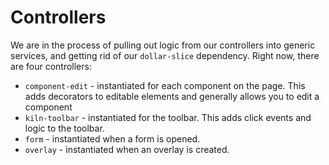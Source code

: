 # Controllers

We are in the process of pulling out logic from our controllers into generic services, and getting rid of our `dollar-slice` dependency. Right now, there are four controllers:

* `component-edit` - instantiated for each component on the page. This adds decorators to editable elements and generally allows you to edit a component
* `kiln-toolbar` - instantiated for the toolbar. This adds click events and logic to the toolbar.
* `form` - instantiated when a form is opened.
* `overlay` - instantiated when an overlay is created.
